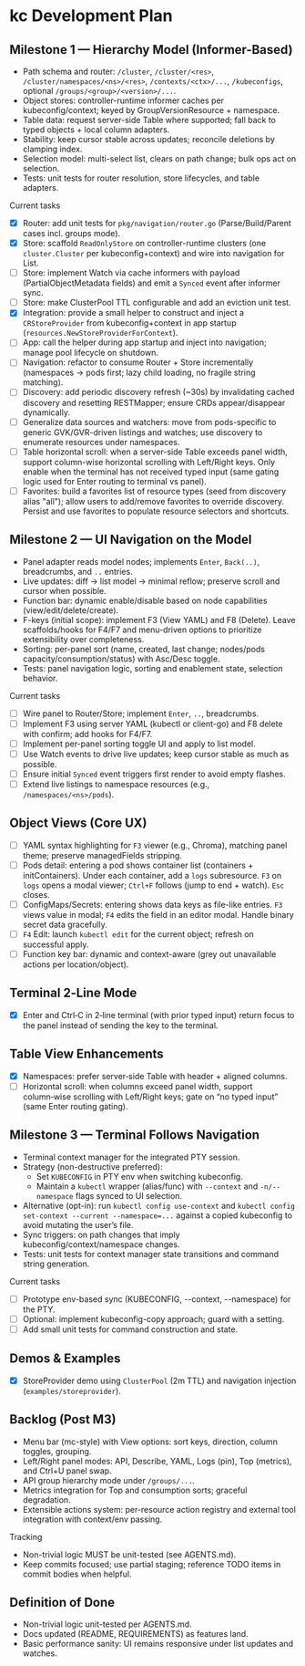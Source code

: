 # kc Development Plan

## Milestone 1 — Hierarchy Model (Informer-Based)
- Path schema and router: `/cluster`, `/cluster/<res>`, `/cluster/namespaces/<ns>/<res>`, `/contexts/<ctx>/...`, `/kubeconfigs`, optional `/groups/<group>/<version>/...`.
- Object stores: controller-runtime informer caches per kubeconfig/context; keyed by GroupVersionResource + namespace.
- Table data: request server-side Table where supported; fall back to typed objects + local column adapters.
- Stability: keep cursor stable across updates; reconcile deletions by clamping index.
- Selection model: multi-select list, clears on path change; bulk ops act on selection.
- Tests: unit tests for router resolution, store lifecycles, and table adapters.

Current tasks
- [x] Router: add unit tests for `pkg/navigation/router.go` (Parse/Build/Parent cases incl. groups mode).
- [x] Store: scaffold `ReadOnlyStore` on controller-runtime clusters (one `cluster.Cluster` per kubeconfig+context) and wire into navigation for List.
- [ ] Store: implement Watch via cache informers with payload (PartialObjectMetadata fields) and emit a `Synced` event after informer sync.
- [ ] Store: make ClusterPool TTL configurable and add an eviction unit test.
- [x] Integration: provide a small helper to construct and inject a `CRStoreProvider` from kubeconfig+context in app startup (`resources.NewStoreProviderForContext`).
- [ ] App: call the helper during app startup and inject into navigation; manage pool lifecycle on shutdown.
- [ ] Navigation: refactor to consume Router + Store incrementally (namespaces → pods first; lazy child loading, no fragile string matching).
 - [ ] Discovery: add periodic discovery refresh (~30s) by invalidating cached discovery and resetting RESTMapper; ensure CRDs appear/disappear dynamically.
 - [ ] Generalize data sources and watchers: move from pods-specific to generic GVK/GVR-driven listings and watches; use discovery to enumerate resources under namespaces.
 - [ ] Table horizontal scroll: when a server-side Table exceeds panel width, support column-wise horizontal scrolling with Left/Right keys. Only enable when the terminal has not received typed input (same gating logic used for Enter routing to terminal vs panel).
 - [ ] Favorites: build a favorites list of resource types (seed from discovery alias "all"); allow users to add/remove favorites to override discovery. Persist and use favorites to populate resource selectors and shortcuts.

## Milestone 2 — UI Navigation on the Model
- Panel adapter reads model nodes; implements `Enter`, `Back(..)`, breadcrumbs, and `..` entries.
- Live updates: diff -> list model -> minimal reflow; preserve scroll and cursor when possible.
- Function bar: dynamic enable/disable based on node capabilities (view/edit/delete/create).
- F-keys (initial scope): implement F3 (View YAML) and F8 (Delete). Leave scaffolds/hooks for F4/F7 and menu-driven options to prioritize extensibility over completeness.
- Sorting: per-panel sort (name, created, last change; nodes/pods capacity/consumption/status) with Asc/Desc toggle.
- Tests: panel navigation logic, sorting and enablement state, selection behavior.

Current tasks
- [ ] Wire panel to Router/Store; implement `Enter`, `..`, breadcrumbs.
- [ ] Implement F3 using server YAML (kubectl or client-go) and F8 delete with confirm; add hooks for F4/F7.
- [ ] Implement per-panel sorting toggle UI and apply to list model.
 - [ ] Use Watch events to drive live updates; keep cursor stable as much as possible.
  - [ ] Ensure initial `Synced` event triggers first render to avoid empty flashes.
  - [ ] Extend live listings to namespace resources (e.g., `/namespaces/<ns>/pods`).

## Object Views (Core UX)
- [ ] YAML syntax highlighting for `F3` viewer (e.g., Chroma), matching panel theme; preserve managedFields stripping.
- [ ] Pods detail: entering a pod shows container list (containers + initContainers). Under each container, add a `logs` subresource. `F3` on `logs` opens a modal viewer; `Ctrl+F` follows (jump to end + watch). `Esc` closes.
- [ ] ConfigMaps/Secrets: entering shows data keys as file-like entries. `F3` views value in modal; `F4` edits the field in an editor modal. Handle binary secret data gracefully.
- [ ] `F4` Edit: launch `kubectl edit` for the current object; refresh on successful apply.
- [ ] Function key bar: dynamic and context-aware (grey out unavailable actions per location/object).

## Terminal 2‑Line Mode
- [x] Enter and Ctrl‑C in 2‑line terminal (with prior typed input) return focus to the panel instead of sending the key to the terminal.

## Table View Enhancements
- [x] Namespaces: prefer server‑side Table with header + aligned columns.
- [ ] Horizontal scroll: when columns exceed panel width, support column‑wise scrolling with Left/Right keys; gate on “no typed input” (same Enter routing gating).

## Milestone 3 — Terminal Follows Navigation
- Terminal context manager for the integrated PTY session.
- Strategy (non-destructive preferred):
  - Set `KUBECONFIG` in PTY env when switching kubeconfig.
  - Maintain a `kubectl` wrapper (alias/func) with `--context` and `-n/--namespace` flags synced to UI selection.
- Alternative (opt-in): run `kubectl config use-context` and `kubectl config set-context --current --namespace=...` against a copied kubeconfig to avoid mutating the user’s file.
- Sync triggers: on path changes that imply kubeconfig/context/namespace changes.
- Tests: unit tests for context manager state transitions and command string generation.

Current tasks
- [ ] Prototype env-based sync (KUBECONFIG, --context, --namespace) for the PTY.
- [ ] Optional: implement kubeconfig-copy approach; guard with a setting.
- [ ] Add small unit tests for command construction and state.

## Demos & Examples
- [x] StoreProvider demo using `ClusterPool` (2m TTL) and navigation injection (`examples/storeprovider`).

## Backlog (Post M3)
- Menu bar (mc-style) with View options: sort keys, direction, column toggles, grouping.
- Left/Right panel modes: API, Describe, YAML, Logs (pin), Top (metrics), and Ctrl+U panel swap.
- API group hierarchy mode under `/groups/...`.
- Metrics integration for Top and consumption sorts; graceful degradation.
- Extensible actions system: per-resource action registry and external tool integration with context/env passing.

Tracking
- Non-trivial logic MUST be unit-tested (see AGENTS.md).
- Keep commits focused; use partial staging; reference TODO items in commit bodies when helpful.

## Definition of Done
- Non-trivial logic unit-tested per AGENTS.md.
- Docs updated (README, REQUIREMENTS) as features land.
- Basic performance sanity: UI remains responsive under list updates and watches.

